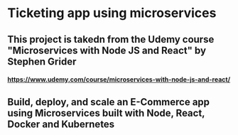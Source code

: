 # Ticketing app using microservices

## This project is takedn from the Udemy course "Microservices with Node JS and React" by Stephen Grider
#### https://www.udemy.com/course/microservices-with-node-js-and-react/

## Build, deploy, and scale an E-Commerce app using Microservices built with Node, React, Docker and Kubernetes
